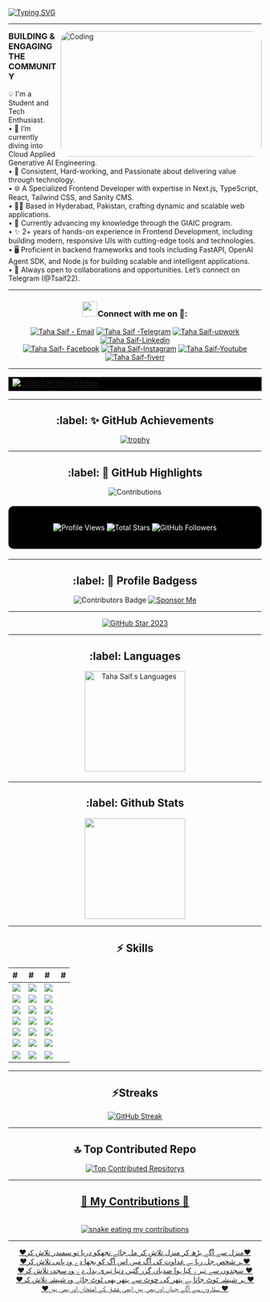 [![Typing SVG](https://readme-typing-svg.demolab.com?font=Roboto&weight=500&size=25&duration=4000&pause=500&color=FF8000&center=true&vCenter=true&repeat=true&random=false&width=665&lines=%E2%9C%A8Hey,+I'm+Taha+Saif+%E2%9C%A8;%E2%9C%A8Aspiring+AI+Enthusiast+%E2%9C%A8;%E2%9C%A8A+passionate+Frontend+Developer+%E2%9C%A8+;%E2%9C%A8+Currently+Learning+Gen+AI+and+Web+Development%E2%9C%A8)](https://git.io/typing-svg)
<hr>
  <img align="right" alt="Coding" width="400" height="250" style="border-radius:20px;"
	src="https://media.tenor.com/rePDfDWO3XoAAAAd/hacking.gif"/>

<h3 style="margin-top: 4px;">BUILDING & ENGAGING THE COMMUNITY</h3>
<!-- • 💪🏻 I'm a Student, and AI Enthusiast.<br>
• 🌱 I’m currently Learning Generative Ai Engineering.<br> 
• 🚀 I'm a Consistent, Hard-working, and Motivated person.<br> 
• 🌊 I'm a specialized  Frontend Developer.<br>
• 👨‍💻 A Frontend Developer from Hyderabad, Pakistan.<br>
• 📗 I'm currently Learning from GIAIC.<br>
• ✨ I have 1+ years of experience in Next.js, React, Vite and some UI Frameworks AS A FRONTEND DEVELOPER<br>
• 🖥 Proficient in backend frameworks and tools including FastAPI, OpenAI Agent SDK, and Node.js for building scalable and intelligent applications.
• 📫 Reach me via Telegram DM (@Tsaif22).<br> -->
💡 I'm a Student and Tech Enthusiast.<br>
• 🌱 I’m currently diving into Cloud Applied Generative AI Engineering.<br>
• 🚀 Consistent, Hard-working, and Passionate about delivering value through technology.<br>
• 🌐 A Specialized Frontend Developer with expertise in Next.js, TypeScript, React, Tailwind CSS, and Sanity CMS.<br>
• 👨‍💻 Based in Hyderabad, Pakistan, crafting dynamic and scalable web applications.<br>
• 📖 Currently advancing my knowledge through the GIAIC program.<br>
• ✨ 2+ years of hands-on experience in Frontend Development, including building modern, responsive UIs with cutting-edge tools and technologies.<br>
• 🖥 Proficient in backend frameworks and tools including FastAPI, OpenAI Agent SDK, and Node.js for building scalable and intelligent applications.<br>
• 💬 Always open to collaborations and opportunities. Let’s connect on Telegram (@Tsaif22).<br>
<hr>

<h3 align="center" > <img src="https://media.giphy.com/media/iY8CRBdQXODJSCERIr/giphy.gif" width="30" height="30" style="margin-center: 10px;">Connect with me on 🤝: </h3>
 
 
<p align="center">

 <div align="center"  class="icons-social" style="margin-center: 10px;">
<div>   
    <a href="mailto:tahasaif454@gmail.com" target="_blank"><img src="https://img.shields.io/badge/-Email-0D1117?style=for-the-badge&logo=protonmail&logoColor=F0DB4F" alt="Taha Saif - Email"></a>
    <a href="https://t.me/Tsaif22" target="_blank"><img src="https://img.shields.io/badge/Telegram-0D1117?style=for-the-badge&logo=telegram&logoColor=F0DB4F" alt="Taha Saif -Telegram"></a>
    <a href="https://www.upwork.com/freelancers/~0160fafdd5ae92e778" target="_blank"><img src="https://img.shields.io/badge/upwork-0D1117?style=for-the-badge&logo=upwork&logoColor=F0DB4F" alt="Taha Saif-upwork"></a>
    <a href="https://linkedin.com/in/taha-saif-842269261" target="_blank"><img src="https://img.shields.io/badge/Linkedin-0D1117?style=for-the-badge&logo=linkedin&logoColor=F0DB4F" alt="Taha Saif-Linkedin"></a><br>
    <a href="https://facebook.com/taha.saif.9026" target="_blank"><img src="https://img.shields.io/badge/Facebook-0D1117?style=for-the-badge&logo=Facebook&logoColor=F0DB4F" alt="Taha Saif- Facebook"></a>
    <a href="https://www.Instagram.com/taha_saif44/" target="_blank"><img src="https://img.shields.io/badge/Instagram-0D1117?style=for-the-badge&logo=instagram&logoColor=F0DB4F" alt="Taha Saif-Instagram"></a>
    <a href="https://youtube.com/@tahasaif7521" target="_blank"><img src="https://img.shields.io/badge/Youtube-0D1117?style=for-the-badge&logo=youtube&logoColor=F0DB4F" alt="Taha Saif-Youtube"></a>
     <a href="https://www.fiverr.com/taha_084" target="_blank"><img src="https://img.shields.io/badge/Fiverr-0D1117?style=for-the-badge&logo=fiverr&logoColor=F0DB4F" alt="Taha Saif-fiverr"></a>
</div>
</p>	 
<hr>
<!-- <div align="center bg-black">
  <a href="https://gitroll.io/profile/uEaDPTeJZQ8Ybd1sDHDD1Jhj0l4w1" target="_blank"><img src="https://gitroll.io/api/badges/profiles/v1/uEaDPTeJZQ8Ybd1sDHDD1Jhj0l4w1" alt="GitRoll Profile Badge"/></a>
</div> -->
<table width="100%" align="center" style="background-color: black; border: none;">
  <tr>
    <td align="center">
      <a href="https://gitroll.io/profile/uEaDPTeJZQ8Ybd1sDHDD1Jhj0l4w1" target="_blank">
        <img src="https://gitroll.io/api/badges/profiles/v1/uEaDPTeJZQ8Ybd1sDHDD1Jhj0l4w1" alt="GitRoll Profile Badge" />
      </a>
    </td>
  </tr>
</table>

<hr>
<h2>:label: ✨ GitHub Achievements</h2>

[![trophy](https://github-profile-trophy.vercel.app/?username=Tahasaif3&theme=onedark&row=2&column=3)](https://github.com/Tahasaif3/github-profile-trophy)

<hr>
<h2>:label: 🧩 GitHub Highlights</h2>
<p align="center">
  <!-- Contributions Badge -->
  <img alt="Contributions" src="https://github-contributor-stats.vercel.app/api?username=Tahasaif3&limit=5&theme=dark&bg_color=000000" />
</p>

<div style="background-color: #000000; color: #ffffff; padding: 20px; border-radius: 10px; margin-top: 20px;">
<p align="center">
  <!-- Profile Views -->
  <img alt="Profile Views" src="https://komarev.com/ghpvc/?username=Tahasaif3&style=flat&color=000000&label=Profile+Views" />

  <!-- Total Stars -->
  <img alt="Total Stars" src="https://img.shields.io/github/stars/Tahasaif3?label=Total+Stars&style=flat-square&color=black" />

  <!-- Followers -->
  <img alt="GitHub Followers" src="https://img.shields.io/github/followers/Tahasaif3?style=flat-square&color=black" />
  </div>
  <hr style="border-color: #333333; margin: 20px 0;">
<h2>:label: 🧩 Profile Badgess</h2>
<p align="center">
  <img alt="Contributors Badge" src="https://user-badge.committers.top/pakistan/YOUR_USERNAME.svg?color=black" />
  <a href="https://github.com/sponsors/Tahasaif3">
    <img alt="Sponsor Me" src="https://img.shields.io/badge/Sponsor-%E2%9D%A4-black?logo=github" />
  </a>
</p>
<hr>
<p align="center">
  <a href="https://stars.github.com/profiles/denvercoder1/">
    <img src="https://github.com/DenverCoder1/DenverCoder1/assets/20955511/ca15be3f-d00b-438e-91f6-fb5568c1f632" alt="GitHub Star 2023"/></a>
</p>
<hr>

<h2>:label: Languages</h2>

<div>
 <a href="#"><img alt="Taha Saif.s Languages" src="https://github-readme-stats.vercel.app/api/top-langs/?username=asharibali&langs_count=10&layout=compact&theme=react&hide_border=true&bg_color=0D1117&title_color=F0DB4F&icon_color=F0DB4F" height="200px" /></a>
      <hr style="border-color: #333333; margin: 20px 0;">

<h2>:label: Github Stats</h2>	
 <a href="#"><img align="center" src="https://github-readme-stats.vercel.app/api?username=tahasaif3&show_icons=true&ccinclude_all_commits=true&count_private=true&theme=react&hide_border=true&bg_color=0D1117&title_color=F0DB4F&icon_color=F0DB4F" height="200px"/></a>
</div>
<hr>
<h2>⚡ Skills</h2>

| # | # | # | # |
| :------------ | :--------------- | :----- | :----- 
| <img src="https://img.shields.io/badge/-JavaScript-0D1117?style=flat-square&logo=javascript&logoColor=F0DB4F"> | <img src="https://img.shields.io/badge/-HTML5-0D1117?style=flat-square&logo=html5&logoColor=F0DB4F"> | <img src="https://img.shields.io/badge/-Windows-0D1117?style=flat-square&logo=Windows&logoColor=F0DB4F"> |
| <img src="https://img.shields.io/badge/-TypeScript-0D1117?style=flat-square&logo=typescript&logoColor=F0DB4F"> | <img src="https://img.shields.io/badge/-CSS3-0D1117?style=flat-square&logo=css3&logoColor=F0DB4F"> | <img src="https://img.shields.io/badge/-Git-0D1117?style=flat-square&logo=git&logoColor=F0DB4F"> | 
| <img src="https://img.shields.io/badge/-React-0D1117?style=flat-square&logo=react&logoColor=F0DB4F"> | <img src="https://img.shields.io/badge/-SASS-0D1117?style=flat-square&logo=sass&logoColor=F0DB4F"> | <img src="https://img.shields.io/badge/-Remix-0D1117?style=flat-square&logo=remix&logoColor=F0DB4F"> | 
| <img src="https://img.shields.io/badge/-Next.js-0D1117?style=flat-square&logo=next.js&logoColor=F0DB4F"> | <img src="https://img.shields.io/badge/-TailwindCSS-0D1117?style=flat-square&logo=tailwindcss&logoColor=F0DB4F"> | <img src="https://img.shields.io/badge/-MySQL-0D1117?style=flat-square&logo=mysql&logoColor=F0DB4F"> |
| <img src="https://img.shields.io/badge/-Node.js-0D1117?style=flat-square&logo=Node.js&logoColor=F0DB4F"> | <img src="https://img.shields.io/badge/-Styled Component-0D1117?style=flat-square&logo=styledcomponents&logoColor=F0DB4F"> | <img src="https://img.shields.io/badge/-Canva-0D1117?style=flat-square&logo=canva&logoColor=F0DB4F"> | 
| <img src="https://img.shields.io/badge/-Solidity-0D1117?style=flat-square&logo=solidity&logoColor=F0DB4F"> | <img src="https://img.shields.io/badge/-ChakraUi-0D1117?style=flat-square&logo=chakraui&logoColor=F0DB4F"> | <img src="https://img.shields.io/badge/-Figma-0D1117?style=flat-square&logo=figma&logoColor=F0DB4F">  | 
| <img src="https://img.shields.io/badge/-Rust-0D1117?style=flat-square&logo=rust&logoColor=F0DB4F"> | <img src="https://img.shields.io/badge/-Ethereum-0D1117?style=flat-square&logo=ethereum&logoColor=F0DB4F">  | <img src="https://img.shields.io/badge/-VSCode-0D1117?style=flat-square&logo=visualstudio&logoColor=F0DB4F">  | <br>
<hr>
<h2>⚡Streaks</h2>
<a href="https://github-readme-streak-stats.herokuapp.com?user=Tahasaif3&theme=dark&bg_color=0D1117">
    <img src="https://github-readme-streak-stats.herokuapp.com?user=Tahasaif3&theme=dark&bg_color=0D1117" alt="GitHub Streak" />
</a>
<hr>
<h2>🔝 Top Contributed Repo </h2>
<a href="https://github-contributor-stats.vercel.app/api?username=Tahasaif3&limit=5&theme=dracula&combine_all_yearly_contributions=true">
<img src="https://github-contributor-stats.vercel.app/api?username=Tahasaif3&limit=5&theme=dracula&combine_all_yearly_contributions=true" alt="Top Contributed Repsitorys">
<hr>
<h2>🐍 My Contributions 🐍</h2>
  <br>
  <img alt="snake eating my contributions" src="https://res.cloudinary.com/dfsruso6z/image/upload/v1759702982/github-user-contribution_brwvzq.svg" />
<hr>
<p align="center">
❤️منزل سے آگے بڑھ کر منزل تلاش کر مل جائے تجھکو دریا تو سمندر تلاش کر❤️<br>
❤️ہر شخص جل رہا ہے عداوت کی آگ میں اس آگ کو بجھا دے وہ پانی تلاش کر❤️<br>
❤️سجدوں سے تیرے کیا ہوا صدیاں گزر گئیں دنیا تیری بدل دے وہ سجدہ تلاش کر ❤️<br>
❤️ہر شیشہ ٹوٹ جاتا ہے پتھر کی چوٹ سے پتھر بھی ٹوٹ جائے وہ شیشہ تلاش کر ❤️<br>
❤️ستاروں سے آگے جہاں اور بھی ہیں ابھی عشق کے امتحاں اور بھی ہیں ❤️<br>

</p>
